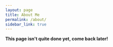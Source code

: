 ```yaml
---
layout: page
title: About Me
permalink: /about/
sidebar_link: true
---
```


**This page isn't quite done yet, come back later!**
